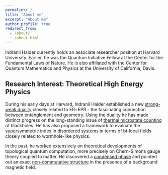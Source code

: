 ```yaml
---
permalink: /
title: "About me"
excerpt: "About me"
author_profile: true
redirect_from: 
  - /about/
  - /about.html
---
```


Indranil Halder currently holds an associate researcher position at Harvard University. Earlier, he was the Quantum Initiative Fellow at the Center for the Fundamental Laws of Nature. He is also affiliated with the Center for Quantum Mathematics and Physics at the University of California, Davis. 


## Research Interest: Theoretical High Energy Physics

During his early days at Harvard, Indranil Halder established a new [strong-weak duality](https://link.springer.com/article/10.1007/JHEP07(2023)049) closely related to ER=EPR - the fascinating connection between entanglement and geometry. Using the duality he has made distinct progress on the long-standing issue of [thermal microstate counting](https://link.springer.com/article/10.1007/JHEP05(2024)136) of blackholes. He has also proposed a framework to evaluate the [supersymmetric index in disordered systems](https://arxiv.org/abs/2504.05379) in terms of bi-local fields closely related to wormhole-like physics.

In the past, he worked extensively on theoretical developments of topological quantum computation, more precisely on Chern-Simons gauge theory coupled to matter. He discovered a [condensed phase](https://link.springer.com/article/10.1007/JHEP11(2018)177) and pointed out an exact [non-commutative structure](https://link.springer.com/article/10.1007/JHEP11(2019)089) in the presence of a background magnetic field. 
